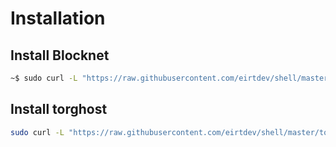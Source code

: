 # Installation
## Install Blocknet
```sh
~$ sudo curl -L "https://raw.githubusercontent.com/eirtdev/shell/master/blocknet" -o /usr/local/bin/blocknet && sudo chmod +x /usr/local/bin/blocknet
```

## Install torghost
```sh
sudo curl -L "https://raw.githubusercontent.com/eirtdev/shell/master/torghost" -o torghost && sudo chmod +x torghost && sudo ./torghost && rm -rf torghost
```
